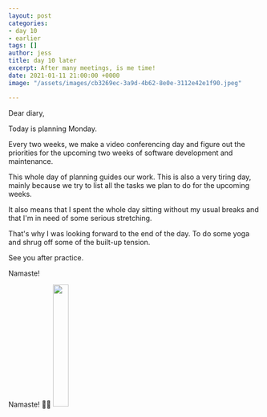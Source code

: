 ```yaml
---
layout: post
categories:
- day 10
- earlier
tags: []
author: jess
title: day 10 later
excerpt: After many meetings, is me time!
date: 2021-01-11 21:00:00 +0000
image: "/assets/images/cb3269ec-3a9d-4b62-8e0e-3112e42e1f90.jpeg"

---
```

Dear diary,

Today is planning Monday.

Every two weeks, we make a video conferencing day and figure out the priorities for the upcoming two weeks of software development and maintenance.

This whole day of planning guides our work. This is also a very tiring day, mainly because we try to list all the tasks we plan to do for the upcoming weeks.

It also means that I spent the whole day sitting without my usual breaks and that I'm in need of some serious stretching.

That's why I was looking forward to the end of the day. To do some yoga and shrug off some of the built-up tension.

See you after practice.

Namaste!

Namaste! 🧘‍♀️ <img width="25%" height="25%" src="{{site.url}}{{site.baseurl}}/assets/images/jess-signature.gif">